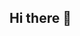## Hi there 👋

<!--
**Rendezvous999/Rendezvous999** is a ✨ _special_ ✨ repository because its `README.md` (this file) appears on your GitHub profile.

Here are some ideas to get you started:

- 🔭 I’m currently working on Python
- 🌱 I’m currently learning C programming
- 👯 I’m looking to collaborate on ...
- 🤔 I’m looking for help with Algebra and Calculus :sobs:
- 💬 Ask me about 
- 📫 How to reach me: 
- 😄 Pronouns: He/him
- ⚡ Fun fact: mr.sunfish
-->
